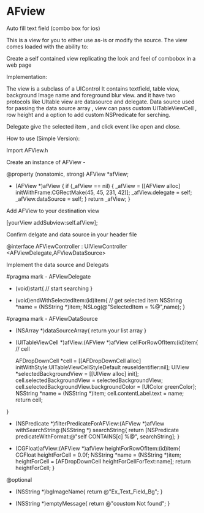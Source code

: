 AFview
======

Auto fill text field (combo box for ios)

This is a view for you to either use as-is or modify the source. The view comes loaded with the ability to:

Create a self contained view replicating the look and feel of combobox in a web page

Implementation:

The view is a subclass of a UIControl It contains textfield, table view, background Image name  and foreground blur view. 
and it have two protocols like UItable view are datasource and delegate.
Data source used for passing the data source array , view can pass custom UITableViewCell , row height 
and a option to add custom NSPredicate for serching.

Delegate give the selected item , and click event like open and close.

How to use (Simple Version):

Import AFView.h

Create an instance of AFView - 

@property (nonatomic, strong) AFView *afView;

- (AFView *)afView {
    if (_afView == nil) {
        _afView = [[AFView alloc] initWithFrame:CGRectMake(45, 45, 231, 42)];
        _afView.delegate = self;
        _afView.dataSource = self;
    }
    return _afView;
}

Add AFView to your destination view 

[yourView addSubview:self.afView];

Confirm delgate and data source in your header file

@interface AFViewController : UIViewController <AFViewDelegate,AFViewDataSource>

Implement the data source and Delegats

#pragma mark -  AFViewDelegate 

- (void)start{
 // start searching
}

- (void)endWithSelectedItem:(id)item{  // get selected item
    NSString *name = (NSString *)item;
    NSLog(@"SelectedItem = %@",name);
}

#pragma mark -  AFViewDataSource

- (NSArray *)dataSourceArray{
    return your list array
}

- (UITableViewCell *)afView:(AFView *)afView cellForRowOfItem:(id)item{  // cell
    
    AFDropDownCell *cell = [[AFDropDownCell alloc] initWithStyle:UITableViewCellStyleDefault reuseIdentifier:nil];
    UIView *selectedBackgroundView = [[UIView alloc] init];
    cell.selectedBackgroundView = selectedBackgroundView;
    cell.selectedBackgroundView.backgroundColor = [UIColor greenColor];
    NSString *name = (NSString *)item;
    cell.contentLabel.text = name;
    return cell;
    
}

- (NSPredicate *)filterPredicateForAFView:(AFView *)afView withSearchString:(NSString *) searchString{
    return [NSPredicate predicateWithFormat:@"self  CONTAINS[c] %@", searchString];
}

- (CGFloat)afView:(AFView *)afView heightForRowOfItem:(id)item{
    CGFloat heightForCell = 0.0f;
    NSString *name = (NSString *)item;
    heightForCell = [AFDropDownCell heightForCellForText:name];
    return heightForCell;
}

@optional

- (NSString *)bgImageName{
    return @"Ex_Text_Field_Bg";
}

- (NSString *)emptyMessage{
    return @"coustom Not found";
}


